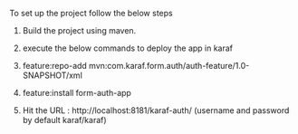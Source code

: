 
To set up the project follow the below steps

1) Build the project using maven.

2) execute the below commands to deploy the app in karaf

  1) feature:repo-add mvn:com.karaf.form.auth/auth-feature/1.0-SNAPSHOT/xml

  2) feature:install form-auth-app

3) Hit the URL : http://localhost:8181/karaf-auth/ (username and password by default karaf/karaf)
